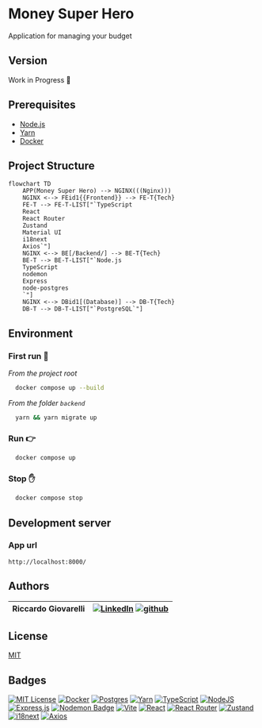 # Money Super Hero

Application for managing your budget

## Version
Work in Progress :construction_worker:

## Prerequisites
- [Node.js](https://nodejs.org/)
- [Yarn](https://yarnpkg.com/)
- [Docker](https://www.docker.com/)

## Project Structure
```mermaid
flowchart TD
    APP(Money Super Hero) --> NGINX(((Nginx)))
    NGINX <--> FEid1{{Frontend}} --> FE-T{Tech} 
    FE-T --> FE-T-LIST["`TypeScript
    React
    React Router
    Zustand
    Material UI
    i18next
    Axios`"]
    NGINX <--> BE[/Backend/] --> BE-T{Tech} 
    BE-T --> BE-T-LIST["`Node.js
    TypeScript
    nodemon
    Express
    node-postgres
    `"]
    NGINX <--> DBid1[(Database)] --> DB-T{Tech} 
    DB-T --> DB-T-LIST["`PostgreSQL`"]
```

## Environment
### First run :hammer:
_From the project root_
```bash
  docker compose up --build
```
_From the folder `backend`_
```bash
  yarn && yarn migrate up
```

### Run :point_right:

```bash
  docker compose up
```

### Stop :hand:

```bash
  docker compose stop
```

## Development server
### App url
`http://localhost:8000/`

## Authors

| Riccardo Giovarelli | [![LinkedIn](https://img.shields.io/badge/Linkedin-%230077B5.svg?logo=linkedin&logoColor=white)](https://linkedin.com/in/riccardo-giovarelli) [![github](https://img.shields.io/badge/github-181717.svg?logo=github&logoColor=white)](https://github.com/riccardo-giovarelli)  |
|---|---|

## License

[MIT](https://opensource.org/license/mit)


## Badges

[![MIT License](https://img.shields.io/badge/License-MIT-green.svg)](https://choosealicense.com/licenses/mit/)
[![Docker](https://img.shields.io/badge/Docker-2496ED?logo=docker&logoColor=fff)](https://www.docker.com/)
[![Postgres](https://img.shields.io/badge/Postgres-%23316192.svg?logo=postgresql&logoColor=white)](https://www.postgresql.org/)
[![Yarn](https://img.shields.io/badge/Yarn-2C8EBB?logo=yarn&logoColor=fff)](https://yarnpkg.com/)
[![TypeScript](https://img.shields.io/badge/TypeScript-3178C6?logo=typescript&logoColor=fff)](https://www.typescriptlang.org/)
[![NodeJS](https://img.shields.io/badge/Node.js-6DA55F?logo=node.js&logoColor=white)](https://nodejs.org/)
[![Express.js](https://img.shields.io/badge/Express.js-%23404d59.svg?logo=express&logoColor=%2361DAFB)](https://expressjs.com/)
[![Nodemon Badge](https://img.shields.io/badge/Nodemon-76D04B?logo=nodemon&logoColor=fff&style=flat-square)](https://nodemon.io/)
[![Vite](https://img.shields.io/badge/Vite-646CFF?logo=vite&logoColor=fff)](https://vite.dev/)
[![React](https://img.shields.io/badge/React-%2320232a.svg?logo=react&logoColor=%2361DAFB)](https://react.dev/)
[![React Router](https://img.shields.io/badge/React_Router-CA4245?logo=react-router&logoColor=white)](https://reactrouter.com/)
[![Zustand](https://img.shields.io/badge/Zustand-582D3E.svg?logo=amazon-aws&logoColor=white)](https://zustand.docs.pmnd.rs/)
[![i18next](https://img.shields.io/badge/i18next-26A69A?logo=i18next&logoColor=fff&style)](https://www.i18next.com/)
[![Axios](https://img.shields.io/badge/Axios-5A29E4?logo=axios&logoColor=fff)](https://axios-http.com/)





